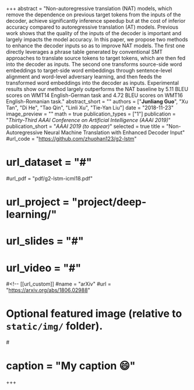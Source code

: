 +++
abstract = "Non-autoregressive translation (NAT) models, which remove the dependence on previous target tokens from the inputs of the decoder, achieve significantly inference speedup but at the cost of inferior accuracy compared to autoregressive translation (AT) models. Previous work shows that the quality of the inputs of the decoder is important and largely impacts the model accuracy. In this paper, we propose two methods to enhance the decoder inputs so as to improve NAT models. The first one directly leverages a phrase table generated by conventional SMT approaches to translate source tokens to target tokens, which are then fed into the decoder as inputs. The second one transforms source-side word embeddings to target-side word embeddings through sentence-level alignment and word-level adversary learning, and then feeds the transformed word embeddings into the decoder as inputs. Experimental results show our method largely outperforms the NAT baseline by 5.11 BLEU scores on WMT14 English-German task and 4.72 BLEU scores on WMT16 English-Romanian task."
abstract_short = ""
authors = ["**Junliang Guo**", "Xu Tan", "Di He", "Tao Qin", "Linli Xu", "Tie-Yan Liu"]
date = "2018-11-23"
image_preview = ""
math = true
publication_types = ["1"]
publication = "*Thirty-Third AAAI Conference on Artificial Intelligence  (AAAI 2019)*"
publication_short = "*AAAI 2019 (to appear)*"
selected = true
title = "Non-Autoregressive Neural Machine Translation with Enhanced Decoder Input"
#url_code = "https://github.com/zhuohan123/g2-lstm"
# url_dataset = "#"
#url_pdf = "pdf/g2-lstm-icml18.pdf"
# url_project = "project/deep-learning/"
# url_slides = "#"
# url_video = "#"

#<!-- [[url_custom]]
#name = "arXiv"
#url = "https://arxiv.org/abs/1806.02988"

# Optional featured image (relative to `static/img/` folder).
#<!-- [header]
#image = "headers/bubbles-wide.jpg" -->
# caption = "My caption :smile:"

+++
